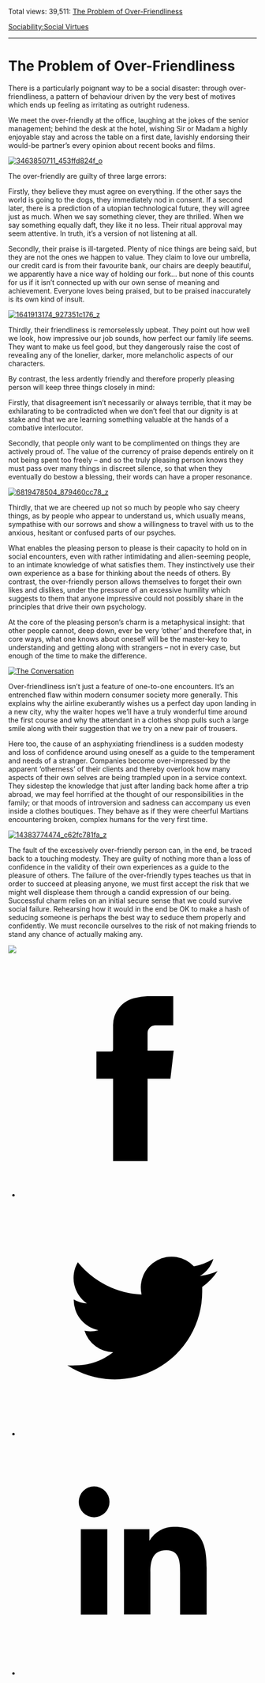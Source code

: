 Total views: 39,511: [The Problem of Over-Friendliness](https://www.theschooloflife.com/thebookoflife/the-problem-of-over-friendliness/)

[Sociability:](https://www.theschooloflife.com/thebookoflife/category/sociability/)[Social Virtues](https://www.theschooloflife.com/thebookoflife/category/sociability/social-virtues/)

* * *

# The Problem of Over-Friendliness
<style>
						.alignnone {
  display: block;
  margin-left: auto;
  margin-right: auto;
  align: center:
}

.addtoany_share_save_container {
display:none;
}

.wp-block-image {
		display: block;
  margin-left: auto;
  margin-right: auto;
  width: 50%;
}

.aligncenter {
display: block;
  margin-left: auto;
  margin-right: auto;
  align: center:
}

@media only screen and (max-width: 500px) {
  .wp-block-image {
		display: block;
  margin-left: auto;
  margin-right: auto;
  width: 100%;
} }

h1 {max-width: 600px !important;
}
.s18-single-post .content-area .site-main article .post-cat-header-display + .old-wrapper p {
    font-size: 1.200em
}
						</style>

There is a particularly poignant way to be a social disaster: through over-friendliness, a pattern of behaviour driven by the very best of motives which ends up feeling as irritating as outright rudeness.

We meet the over-friendly at the office, laughing at the jokes of the senior management; behind the desk at the hotel, wishing Sir or Madam a highly enjoyable stay and across the table on a first date, lavishly endorsing their would-be partner’s every opinion about recent books and films.

[![3463850711_453ffd824f_o](https://www.theschooloflife.com/thebookoflife/wp-content/uploads/2016/10/3463850711_453ffd824f_o.jpg)](http://www.thebookoflife.org/wp-content/uploads/2016/10/3463850711_453ffd824f_o.jpg)

The over-friendly are guilty of three large errors:

Firstly, they believe they must agree on everything. If the other says the world is going to the dogs, they immediately nod in consent. If a second later, there is a prediction of a utopian technological future, they will agree just as much. When we say something clever, they are thrilled. When we say something equally daft, they like it no less. Their ritual approval may seem attentive. In truth, it’s a version of not listening at all.

Secondly, their praise is ill-targeted. Plenty of nice things are being said, but they are not the ones we happen to value. They claim to love our umbrella, our credit card is from their favourite bank, our chairs are deeply beautiful, we apparently have a nice way of holding our fork… but none of this counts for us if it isn’t connected up with our own sense of meaning and achievement. Everyone loves being praised, but to be praised inaccurately is its own kind of insult.

[![1641913174_927351c176_z](https://www.theschooloflife.com/thebookoflife/wp-content/uploads/2016/10/1641913174_927351c176_z.jpg)](http://www.thebookoflife.org/wp-content/uploads/2016/10/1641913174_927351c176_z.jpg)

Thirdly, their friendliness is remorselessly upbeat. They point out how well we look, how impressive our job sounds, how perfect our family life seems. They want to make us feel good, but they dangerously raise the cost of revealing any of the lonelier, darker, more melancholic aspects of our characters.

By contrast, the less ardently friendly and therefore properly pleasing person will keep three things closely in mind:

Firstly, that disagreement isn’t necessarily or always terrible, that it may be exhilarating to be contradicted when we don’t feel that our dignity is at stake and that we are learning something valuable at the hands of a combative interlocutor.

Secondly, that people only want to be complimented on things they are actively proud of. The value of the currency of praise depends entirely on it not being spent too freely – and so the truly pleasing person knows they must pass over many things in discreet silence, so that when they eventually do bestow a blessing, their words can have a proper resonance.

[![6819478504_879460cc78_z](https://www.theschooloflife.com/thebookoflife/wp-content/uploads/2016/10/6819478504_879460cc78_z.jpg)](http://www.thebookoflife.org/wp-content/uploads/2016/10/6819478504_879460cc78_z.jpg)

Thirdly, that we are cheered up not so much by people who say cheery things, as by people who appear to understand us, which usually means, sympathise with our sorrows and show a willingness to travel with us to the anxious, hesitant or confused parts of our psyches.

What enables the pleasing person to please is their capacity to hold on in social encounters, even with rather intimidating and alien-seeming people, to an intimate knowledge of what satisfies them. They instinctively use their own experience as a base for thinking about the needs of others. By contrast, the over-friendly person allows themselves to forget their own likes and dislikes, under the pressure of an excessive humility which suggests to them that anyone impressive could not possibly share in the principles that drive their own psychology.

At the core of the pleasing person’s charm is a metaphysical insight: that other people cannot, deep down, ever be very ‘other’ and therefore that, in core ways, what one knows about oneself will be the master-key to understanding and getting along with strangers – not in every case, but enough of the time to make the difference.

[![The Conversation](https://www.theschooloflife.com/thebookoflife/wp-content/uploads/2016/10/4826754955_7f7c0f093b_b.jpg)](http://www.thebookoflife.org/wp-content/uploads/2016/10/4826754955_7f7c0f093b_b.jpg)

Over-friendliness isn’t just a feature of one-to-one encounters. It’s an entrenched flaw within modern consumer society more generally. This explains why the airline exuberantly wishes us a perfect day upon landing in a new city, why the waiter hopes we’ll have a truly wonderful time around the first course and why the attendant in a clothes shop pulls such a large smile along with their suggestion that we try on a new pair of trousers.

Here too, the cause of an asphyxiating friendliness is a sudden modesty and loss of confidence around using oneself as a guide to the temperament and needs of a stranger. Companies become over-impressed by the apparent ‘otherness’ of their clients and thereby overlook how many aspects of their own selves are being trampled upon in a service context. They sidestep the knowledge that just after landing back home after a trip abroad, we may feel horrified at the thought of our responsibilities in the family; or that moods of introversion and sadness can accompany us even inside a clothes boutiques. They behave as if they were cheerful Martians encountering broken, complex humans for the very first time.

[![14383774474_c62fc781fa_z](https://www.theschooloflife.com/thebookoflife/wp-content/uploads/2016/10/14383774474_c62fc781fa_z.jpg)](http://www.thebookoflife.org/wp-content/uploads/2016/10/14383774474_c62fc781fa_z.jpg)

The fault of the excessively over-friendly person can, in the end, be traced back to a touching modesty. They are guilty of nothing more than a loss of confidence in the validity of their own experiences as a guide to the pleasure of others. The failure of the over-friendly types teaches us that in order to succeed at pleasing anyone, we must first accept the risk that we might well displease them through a candid expression of our being. Successful charm relies on an initial secure sense that we could survive social failure. Rehearsing how it would in the end be OK to make a hash of seducing someone is perhaps the best way to seduce them properly and confidently. We must reconcile ourselves to the risk of not making friends to stand any chance of actually making any.

[![](https://img.youtube.com/vi/O3npvris_TA/0.jpg)](https://www.youtube.com/embed/O3npvris_TA '')
<style>
    .iframe-class { display: block !important; }
</style>

- [<svg xmlns="http://www.w3.org/2000/svg" viewbox="0 0 26 26"><title>Facebook</title>
                    <g>
                        <path d="M8.38,10H9.92c.2,0,.29,0,.29-.28,0-.82,0-1.64,0-2.46a3.05,3.05,0,0,1,2.57-3.15A7.22,7.22,0,0,1,14,3.95c.86,0,1.71,0,2.57,0h.25v3.2h-2A.85.85,0,0,0,14,8c0,.62,0,1.24,0,1.91h2.87L16.51,13H14v9H10.21V13H8.38Z"></path>
                    </g>
                </svg>](http://www.facebook.com/sharer/sharer.php?u=https://www.theschooloflife.com/thebookoflife/the-problem-of-over-friendliness/)
- [<svg xmlns="http://www.w3.org/2000/svg" viewbox="0 0 26 26"><title>Twitter</title>
                    <path d="M21.69,7.9a6.75,6.75,0,0,1-1.94.53,3.39,3.39,0,0,0,1.48-1.87,6.76,6.76,0,0,1-2.14.82,3.38,3.38,0,0,0-5.75,3.08,9.59,9.59,0,0,1-7-3.53,3.38,3.38,0,0,0,1,4.51A3.36,3.36,0,0,1,5.89,11v0A3.38,3.38,0,0,0,8.6,14.37a3.39,3.39,0,0,1-1.53.06,3.38,3.38,0,0,0,3.15,2.35A6.78,6.78,0,0,1,6,18.22a6.87,6.87,0,0,1-.81,0A9.6,9.6,0,0,0,20,10.08q0-.22,0-.44A6.86,6.86,0,0,0,21.69,7.9Z"></path>
                </svg>](http://twitter.com/share?url=https://www.theschooloflife.com/thebookoflife/the-problem-of-over-friendliness/&text=&via=theschooloflife)
- [<svg xmlns="http://www.w3.org/2000/svg" viewbox="0 0 26 26"><title>LinkedIn</title>
<path class="cls-2" d="M6.67,10H9.58v9.36H6.67ZM8.13,5.32A1.69,1.69,0,1,1,6.44,7,1.69,1.69,0,0,1,8.13,5.32"></path><path class="cls-2" d="M11.41,10H14.2v1.28h0A3.06,3.06,0,0,1,17,9.75c2.95,0,3.49,1.94,3.49,4.46v5.14H17.57V14.79c0-1.09,0-2.48-1.51-2.48s-1.75,1.18-1.75,2.4v4.63H11.41Z"></path></svg>](https://www.linkedin.com/shareArticle?mini=true&url=https://www.theschooloflife.com/thebookoflife/the-problem-of-over-friendliness/)
